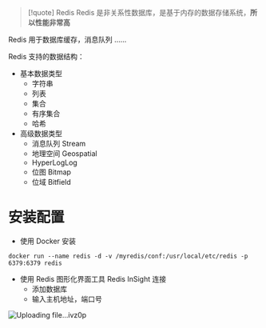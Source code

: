 >[!quote] Redis
>Redis 是非关系性数据库，是基于内存的数据存储系统，**所以性能非常高**

Redis 用于数据库缓存，消息队列 ……

Redis 支持的数据结构：
- 基本数据类型
	- 字符串
	- 列表
	- 集合
	- 有序集合
	- 哈希
- 高级数据类型
	- 消息队列 Stream
	- 地理空间 Geospatial
	- HyperLogLog
	- 位图 Bitmap
	- 位域 Bitfield

# 安装配置
- 使用 Docker 安装 
```
docker run --name redis -d -v /myredis/conf:/usr/local/etc/redis -p 6379:6379 redis
```

- 使用 Redis 图形化界面工具 Redis InSight 连接
	- 添加数据库
	- 输入主机地址，端口号


![Uploading file...ivz0p]()










